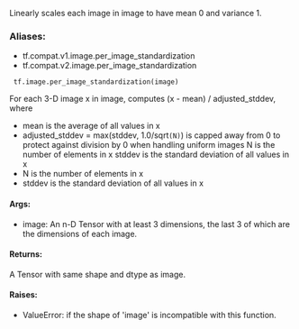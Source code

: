 Linearly scales each image in image to have mean 0 and variance 1.
### Aliases:
- tf.compat.v1.image.per_image_standardization
- tf.compat.v2.image.per_image_standardization

```
 tf.image.per_image_standardization(image)
```
For each 3-D image x in image, computes (x - mean) / adjusted_stddev, where
- mean is the average of all values in x
- adjusted_stddev = max(stddev, 1.0/sqrt`(N)`) is capped away from 0 to protect against division by 0 when handling uniform images
N is the number of elements in x
stddev is the standard deviation of all values in x
- N is the number of elements in x
- stddev is the standard deviation of all values in x
#### Args:
- image: An n-D Tensor with at least 3 dimensions, the last 3 of which are the dimensions of each image.
#### Returns:
A Tensor with same shape and dtype as image.
#### Raises:
- ValueError: if the shape of 'image' is incompatible with this function.
